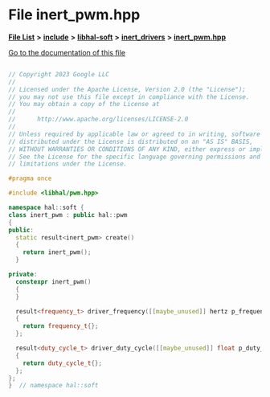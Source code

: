 

# File inert\_pwm.hpp

[**File List**](files.md) **>** [**include**](dir_cba0faac6e93618a6e2539705915bd70.md) **>** [**libhal-soft**](dir_d4bad6877cf31bc2d39b696d7a305013.md) **>** [**inert\_drivers**](dir_140c0a66abe76384f84bfc7661372b14.md) **>** [**inert\_pwm.hpp**](inert__pwm_8hpp.md)

[Go to the documentation of this file](inert__pwm_8hpp.md)

```C++

// Copyright 2023 Google LLC
//
// Licensed under the Apache License, Version 2.0 (the "License");
// you may not use this file except in compliance with the License.
// You may obtain a copy of the License at
//
//      http://www.apache.org/licenses/LICENSE-2.0
//
// Unless required by applicable law or agreed to in writing, software
// distributed under the License is distributed on an "AS IS" BASIS,
// WITHOUT WARRANTIES OR CONDITIONS OF ANY KIND, either express or implied.
// See the License for the specific language governing permissions and
// limitations under the License.

#pragma once

#include <libhal/pwm.hpp>

namespace hal::soft {
class inert_pwm : public hal::pwm
{
public:
  static result<inert_pwm> create()
  {
    return inert_pwm();
  }

private:
  constexpr inert_pwm()
  {
  }

  result<frequency_t> driver_frequency([[maybe_unused]] hertz p_frequency)
  {
    return frequency_t{};
  };

  result<duty_cycle_t> driver_duty_cycle([[maybe_unused]] float p_duty_cycle)
  {
    return duty_cycle_t{};
  };
};
}  // namespace hal::soft

```


